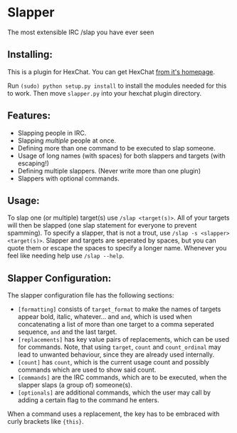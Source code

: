 Slapper
=======

The most extensible IRC /slap you have ever seen

Installing:
----------
This is a plugin for HexChat. You can get HexChat [from it's homepage](http://hexchat.github.io "Hexchat Homepage").

Run `(sudo) python setup.py install` to install the modules needed for this to work. Then move
`slapper.py` into your hexchat plugin directory.

Features:
------
* Slapping people in IRC.
* Slapping *multiple* people at once.
* Defining more than one command to be executed to slap someone.
* Usage of long names (with spaces) for both slappers and targets (with escaping!)
* Defining multiple slappers. (Never write more than one plugin)
* Slappers with optional commands.

Usage:
------
To slap one (or multiple) target(s) use `/slap <target(s)>`. All of your targets will then be
slapped (one slap statement for everyone to prevent spamming). To specify a slapper, that is
not a trout, use `/slap -s <slapper> <target(s)>`. Slapper and targets are seperated by spaces,
but you can quote them or escape the spaces to specify a longer name. Whenever you feel like
needing help use `/slap --help`.

Slapper Configuration:
------
The slapper configuration file has the following sections:

* `[formatting]` consists of `target_format` to make the names of targets appear bold, italic, whatever... and `and`, which is used when concatenating a list of more than one target to a comma seperated sequence, `and` and the last target.
* `[replacements]` has key value pairs of replacements, which can be used for commands. Note, that using `target`, `count` and `count_ordinal` may lead to unwanted behaviour, since they are already used internally.
* `[count]` has `count`, which is the current usage count and possibly commands which are used to show said count.
* `[commands]` are the IRC commands, which are to be executed, when the slapper slaps (a group of) someone(s).
* `[optionals]` are additional commands, which the user may call by adding a certain flag to the command he enters.



When a command uses a replacement, the key has to be embraced with curly brackets like `{this}`.
